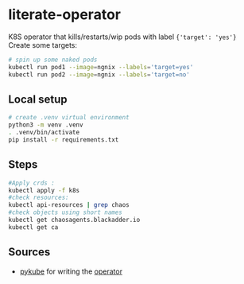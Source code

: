 # literate-operator
K8S operator that kills/restarts/wip pods with label `{'target': 'yes'}`
Create some targets:
```bash
# spin up some naked pods
kubectl run pod1 --image=ngnix --labels='target=yes'
kubectl run pod2 --image=ngnix --labels='target=no'
```

## Local setup

```bash
# create .venv virtual environment
python3 -m venv .venv
. .venv/bin/activate
pip install -r requirements.txt
```

## Steps

```bash
#Apply crds : 
kubectl apply -f k8s
#check resources: 
kubectl api-resources | grep chaos
#check objects using short names
kubectl get chaosagents.blackadder.io
kubectl get ca
```

## Sources

* [pykube](https://pykube.readthedocs.io/en/latest/index.html) for writing the [operator](https://pykube.readthedocs.io/en/latest/howtos/write-an-operator.html)
